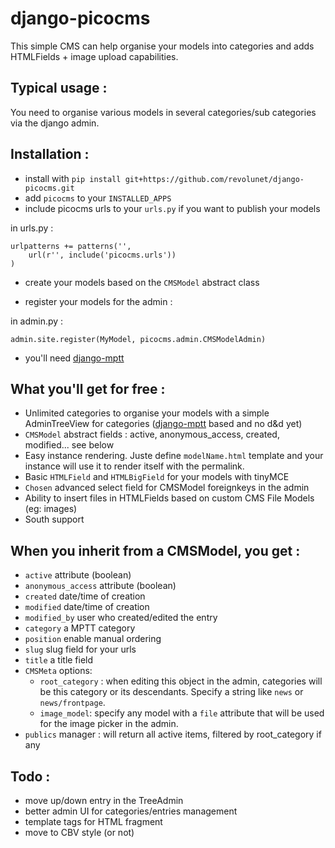 django-picocms
================

This simple CMS can help organise your models into categories and adds HTMLFields + image upload capabilities.


## Typical usage :

You need to organise various models in several categories/sub categories via the django admin.

## Installation :

 - install with `pip install git+https://github.com/revolunet/django-picocms.git`
 - add `picocms` to your `INSTALLED_APPS`
 - include picocms urls to your `urls.py` if you want to publish your models

in urls.py :

    urlpatterns += patterns('',
        url(r'', include('picocms.urls'))
    )

 - create your models based on the `CMSModel` abstract class

 - register your models for the admin :

in admin.py :

    admin.site.register(MyModel, picocms.admin.CMSModelAdmin)

 - you'll need [django-mptt][0]


## What you'll get for free :

 - Unlimited categories to organise your models with a simple AdminTreeView for categories ([django-mptt][0] based and no d&d yet)
 - `CMSModel` abstract fields : active, anonymous_access, created, modified... see below
 - Easy instance rendering. Juste define `modelName.html` template and your instance will use it to render itself with the permalink.
 - Basic `HTMLField` and `HTMLBigField` for your models with tinyMCE
 - `Chosen` advanced select field for CMSModel foreignkeys in the admin
 - Ability to insert files in HTMLFields based on custom CMS File Models (eg: images)
 - South support

## When you inherit from a CMSModel, you get :

 - `active` attribute (boolean)
 - `anonymous_access` attribute (boolean)
 - `created` date/time of creation
 - `modified` date/time of creation
 - `modified_by` user who created/edited the entry
 - `category` a MPTT category
 - `position` enable manual ordering
 - `slug` slug field for your urls
 - `title` a title field
 - `CMSMeta` options:
     - `root_category` : when editing this object in the admin, categories will be this category or its descendants. Specify a string like `news` or `news/frontpage`.
     - `image_model`: specify any model with a `file` attribute that will be used for the image picker in the admin.
 - `publics` manager : will return all active items, filtered by root_category if any

## Todo :

 - move up/down entry in the TreeAdmin
 - better admin UI for categories/entries management
 - template tags for HTML fragment
 - move to CBV style (or not)


 [0]: https://github.com/django-mptt/django-mptt/
